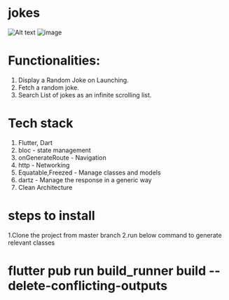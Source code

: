 # jokes
 ![Alt text](https://github.com/user-attachments/assets/1f08742e-ebc5-48fc-ad45-038ca15e51d0)
![image](https://github.com/user-attachments/assets/36474fe9-6424-414f-85ee-b4837ea293ec)
# Functionalities:
1. Display a Random Joke on Launching.
2. Fetch a random joke.
3. Search List of jokes as an infinite scrolling list.

# Tech stack
1. Flutter, Dart
2. bloc - state management
3. onGenerateRoute - Navigation
4. http - Networking
5. Equatable,Freezed - Manage classes and models
6. dartz - Manage the response in a generic way
7. Clean Architecture

# steps to install
1.Clone the project from master branch
2.run below command to generate relevant classes 
# flutter pub run build_runner build --delete-conflicting-outputs




